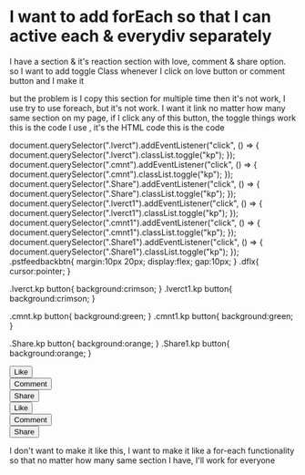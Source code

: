 
# I want to add forEach so that I can active each & everydiv separately

I have a section & it's reaction section with love, comment & share option. so I want to add toggle Class whenever I click on love button or comment button and I make it

but the problem is I copy this section for multiple time then it's not work, I use try to use foreach, but it's not work.
I want it link no matter how many same section on my page, if I click any of this button, the toggle things work
this is the code I use , it's the HTML code
this is the code


document.querySelector(".lverct").addEventListener("click", () => {
  document.querySelector(".lverct").classList.toggle("kp");
});
document.querySelector(".cmnt").addEventListener("click", () => {
  document.querySelector(".cmnt").classList.toggle("kp");
});
document.querySelector(".Share").addEventListener("click", () => {
  document.querySelector(".Share").classList.toggle("kp");
});
document.querySelector(".lverct1").addEventListener("click", () => {
  document.querySelector(".lverct1").classList.toggle("kp");
});
document.querySelector(".cmnt1").addEventListener("click", () => {
  document.querySelector(".cmnt1").classList.toggle("kp");
});
document.querySelector(".Share1").addEventListener("click", () => {
  document.querySelector(".Share1").classList.toggle("kp");
});
.pstfeedbackbtn{
margin:10px 20px;
display:flex;
gap:10px;
}
.dflx{
cursor:pointer;
}

.lverct.kp button{
background:crimson;
}
.lverct1.kp button{
background:crimson;
}


.cmnt.kp button{
background:green;
}
.cmnt1.kp button{
background:green;
}


.Share.kp button{
background:orange;
}
.Share1.kp button{
background:orange;
}
                    <div class="pstfeedbackbtn">
                      <div class="dflx lverct ">
                        <button>Like</button>
                      </div>
                      <div class="dflx cmnt ">
                        <button>Comment</button>
                      </div>
                      <div class="dflx Share ">
                       <button>Share</button>
                      </div>
                    </div> 
                    <div class="pstfeedbackbtn">
                      <div class="dflx lverct lverct1">
                       <button>Like</button>
                      </div>
                      <div class="dflx cmnt cmnt1">
                         <button>Comment</button>
                      </div>
                      <div class="dflx Share Share1">
                      <button>Share</button>
                      </div>
                    </div>



I don't want to make it like this, I want to make it like a for-each functionality so that no matter how many same section I have, I'll work for everyone

        